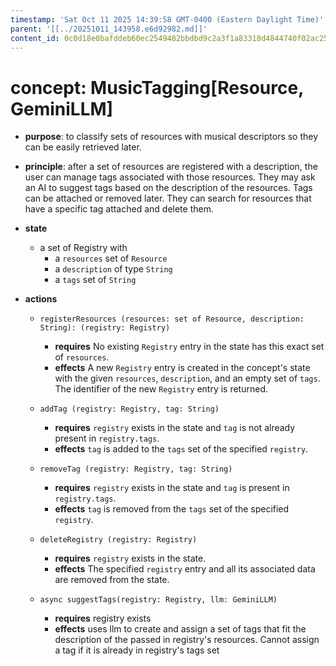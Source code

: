 ```yaml
---
timestamp: 'Sat Oct 11 2025 14:39:58 GMT-0400 (Eastern Daylight Time)'
parent: '[[../20251011_143958.e6d92982.md]]'
content_id: 0c0d18e0bafddeb60ec2549482bbdbd9c2a3f1a83318d4844740f02ac253948f
---
```


# concept: MusicTagging\[Resource, GeminiLLM]

* **purpose**: to classify sets of resources with musical descriptors so they can be easily retrieved later.

* **principle**: after a set of resources are registered with a description, the user can manage tags associated with those resources. They may ask an AI to suggest tags based on the description of the resources. Tags can be attached or removed later. They can search for resources that have a specific tag attached and delete them.

* **state**
  * a set of Registry with
    * a `resources` set of `Resource`
    * a `description` of type `String`
    * a `tags` set of `String`

* **actions**
  * `registerResources (resources: set of Resource, description: String): (registry: Registry)`
    * **requires** No existing `Registry` entry in the state has this exact set of `resources`.
    * **effects** A new `Registry` entry is created in the concept's state with the given `resources`, `description`, and an empty set of `tags`. The identifier of the new `Registry` entry is returned.

  * `addTag (registry: Registry, tag: String)`
    * **requires** `registry` exists in the state and `tag` is not already present in `registry.tags`.
    * **effects** `tag` is added to the `tags` set of the specified `registry`.

  * `removeTag (registry: Registry, tag: String)`
    * **requires** `registry` exists in the state and `tag` is present in `registry.tags`.
    * **effects** `tag` is removed from the `tags` set of the specified `registry`.

  * `deleteRegistry (registry: Registry)`
    * **requires** `registry` exists in the state.
    * **effects** The specified `registry` entry and all its associated data are removed from the state.

  * `async suggestTags(registry: Registry, llm: GeminiLLM)`
    * **requires** registry exists
    * **effects** uses llm to create and assign a set of tags that fit the description of the passed in registry's resources. Cannot assign a tag if it is already in registry's tags set
